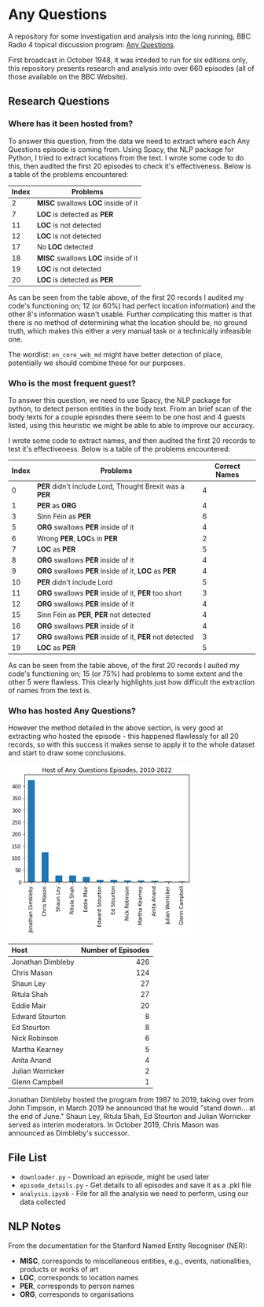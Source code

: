 # Any Questions

A repository for some investigation and analysis into the long running, BBC Radio 4 topical discussion program: [Any Questions](https://www.bbc.co.uk/programmes/b006qgvj).

First broadcast in October 1948, it was inteded to run for six editions only, this repository presents research and analysis into over 660 episodes (all of those available on the BBC Website).

## Research Questions

### Where has it been hosted from?

To answer this question, from the data we need to extract where each Any Questions episode is coming from.
Using Spacy, the NLP package for Python, I tried to extract locations from the text. I wrote some code to do this, then audited the first 20 episodes to check it's effectiveness. Below is a table of the problems encountered:

| Index       | Problems |
| ----------- | ----------- |
| 2 | **MISC** swallows **LOC** inside of it |
| 7 | **LOC** is detected as **PER** |
| 11 | **LOC** is not detected |
| 12 | **LOC** is not detected |
| 17 | No **LOC** detected |
| 18 | **MISC** swallows **LOC** inside of it |
| 19 | **LOC** is not detected |
| 20 | **LOC** is detected as **PER** |

As can be seen from the table above, of the first 20 records I audited my code's functioning on; 12 (or 60%) had perfect location information) and the other 8's information wasn't usable. Further complicating this matter is that there is no method of determining what the location should be, no ground truth, which makes this either a very manual task or a technically infeasible one.

The wordlist: ``en_core_web_md`` might have better detection of place, potentially we should combine these for our purposes.

### Who is the most frequent guest?

To answer this question, we need to use Spacy, the NLP package for python, to detect person entities in the body text.
From an brief scan of the body texts for a couple episodes there seem to be one host and 4 guests listed, using this heuristic we might be able to able to improve our accuracy.

I wrote some code to extract names, and then audited the first 20 records to test it's effectiveness. Below is a table of the problems encountered:

| Index       | Problems | Correct Names
| ----------- | ----------- |----------- |
| 0 | **PER** didn't include Lord, Thought Brexit was a **PER** | 4 |
| 1 | **PER** as **ORG** | 4 |
| 3 | Sinn Féin as **PER** | 6 |
| 5 | **ORG** swallows **PER** inside of it | 4 |
| 6 | Wrong **PER**, **LOC**s in **PER** | 2 |
| 7 | **LOC** as **PER** | 5 |
| 8 | **ORG** swallows **PER** inside of it | 4 |
| 9 | **ORG** swallows **PER** inside of it, **LOC** as **PER** | 4 |
| 10 | **PER** didn't include Lord | 5 |
| 11 | **ORG** swallows **PER** inside of it, **PER** too short | 3 |
| 12 | **ORG** swallows **PER** inside of it | 4 |
| 15 | Sinn Féin as **PER**, **PER** not detected | 4 |
| 16 | **ORG** swallows **PER** inside of it | 4 |
| 17 | **ORG** swallows **PER** inside of it, **PER** not detected | 3 |
| 19 | **LOC** as **PER** | 5 |

As can be seen from the table above, of the first 20 records I auited my code's functioning on; 15 (or 75%) had problems to some extent and the other 5 were flawless. This clearly highlights just how difficult the extraction of names from the text is.

### Who has hosted Any Questions?

However the method detailed in the above section, is very good at extracting who hosted the episode - this happened flawlessly for all 20 records, so with this success it makes sense to apply it to the whole dataset and start to draw some conclusions.

![image](images/hosts.png)

|   Host | Number of Episodes |
|:------------------|-------:|
| Jonathan Dimbleby |    426 |
| Chris Mason       |    124 |
| Shaun Ley         |     27 |
| Ritula Shah       |     27 |
| Eddie Mair        |     20 |
| Edward Stourton   |      8 |
| Ed Stourton       |      8 |
| Nick Robinson     |      6 |
| Martha Kearney    |      5 |
| Anita Anand       |      4 |
| Julian Worricker  |      2 |
| Glenn Campbell    |      1 |

Jonathan Dimbleby hosted the program from 1987 to 2019, taking over from John Timpson, in March 2019 he announced that he would "stand down... at the end of June." Shaun Ley, Ritula Shah, Ed Stourton and Julian Worricker served as interim moderators. In October 2019, Chris Mason was announced as Dimbleby's successor.




## File List

- ```downloader.py``` - Download an episode, might be used later
- ```episode_details.py``` - Get details to all episodes and save it as a .pkl file
- ```analysis.ipynb``` - File for all the analysis we need to perform, using our data collected

## NLP Notes

From the documentation for the Stanford Named Entity Recogniser (NER):

- **MISC**, corresponds to miscellaneous entities, e.g., events, nationalities, products or works of art
- **LOC**, corresponds to location names
- **PER**, corresponds to person names
- **ORG**, corresponds to organisations

